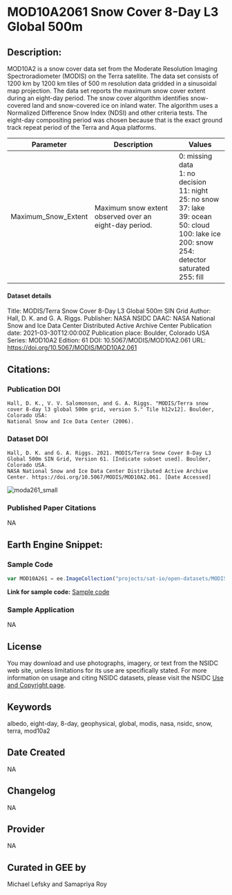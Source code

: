 
# MOD10A2061 Snow Cover 8-Day L3 Global 500m

## Description:

MOD10A2 is a snow cover data set from the Moderate Resolution Imaging Spectroradiometer (MODIS) on the Terra satellite. The data set consists of 1200 km by 1200 km tiles of 500 m resolution data gridded in a sinusoidal map projection. The data set reports the maximum snow cover extent during an eight-day period. The snow cover algorithm identifies snow-covered land and snow-covered ice on inland water. The algorithm uses a Normalized Difference Snow Index (NDSI) and other criteria tests. The eight-day compositing period was chosen because that is the exact ground track repeat period of the Terra and Aqua platforms.

| Parameter              | Description                                     | Values                       |
|------------------------|-------------------------------------------------|------------------------------|
| Maximum_Snow_Extent    | Maximum snow extent observed over an eight-day period. | 0: missing data<br>1: no decision<br>11: night<br>25: no snow<br>37: lake<br>39: ocean<br>50: cloud<br>100: lake ice<br>200: snow<br>254: detector saturated<br>255: fill |

#### Dataset details

Title: MODIS/Terra Snow Cover 8-Day L3 Global 500m SIN Grid
Author: Hall, D. K. and G. A. Riggs.
Publisher: NASA NSIDC DAAC: NASA National Snow and Ice Data Center Distributed Active Archive Center
Publication date: 2021-03-30T12:00:00Z
Publication place: Boulder, Colorado USA
Series: MOD10A2
Edition: 61
DOI: 10.5067/MODIS/MOD10A2.061
URL: https://doi.org/10.5067/MODIS/MOD10A2.061


## Citations:

### Publication DOI

```
Hall, D. K., V. V. Salomonson, and G. A. Riggs. "MODIS/Terra snow cover 8-day l3 global 500m grid, version 5." Tile h12v12]. Boulder, Colorado USA:
National Snow and Ice Data Center (2006).
```

### Dataset DOI
```
Hall, D. K. and G. A. Riggs. 2021. MODIS/Terra Snow Cover 8-Day L3 Global 500m SIN Grid, Version 61. [Indicate subset used]. Boulder, Colorado USA.
NASA National Snow and Ice Data Center Distributed Active Archive Center. https://doi.org/10.5067/MODIS/MOD10A2.061. [Date Accessed]
```

![moda261_small](https://github.com/samapriya/awesome-gee-community-datasets/assets/6677629/9efda5d3-dc7d-49cb-a698-14645491f969)

### Published Paper Citations

NA

## Earth Engine Snippet:

### Sample Code

```js
var MOD10A261 = ee.ImageCollection("projects/sat-io/open-datasets/MODIS/MOD10A261");
```
**Link for sample code:** [Sample code](https://code.earthengine.google.com/?scriptPath=users/sat-io/awesome-gee-catalog-examples:weather-climate/GLOBAL-MOD10A261-Snow-Cover-8-Day)

### Sample Application

NA

## License

You may download and use photographs, imagery, or text from the NSIDC web site, unless limitations for its use are specifically stated. For more
information on usage and citing NSIDC datasets, please visit the NSIDC [Use and Copyright page](https://nsidc.org/about/data-use-and-copyright).

## Keywords

albedo, eight-day, 8-day, geophysical, global, modis, nasa, nsidc, snow, terra, mod10a2

## Date Created

NA

## Changelog

NA

## Provider

NA

## Curated in GEE by
Michael Lefsky and Samapriya Roy
